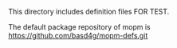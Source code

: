 This directory includes definition files FOR TEST.

The default package repository of mopm is https://github.com/basd4g/mopm-defs.git
